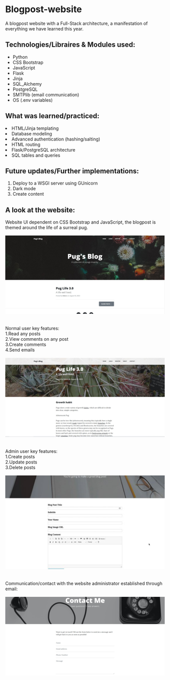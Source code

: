 # Blogpost-website
A blogpost website with a Full-Stack architecture, a manifestation of everything we have learned this year.

## Technologies/Libraires & Modules used:
<ul>
  <li>Python</li>
  <li>CSS Bootstrap</li>
  <li>JavaScript</li>
  <li>Flask</li>
  <li>Jinja</li>
  <li>SQL_Alchemy</li>
  <li>PostgreSQL</li>
  <li>SMTPlib (email communication)</li>
  <li>OS (.env variables)</li>
</ul>

## What was learned/practiced:
<li>HTML/Jinja templating</li>
<li>Database modeling</li>
<li>Advanced authentication (hashing/salting)</li>
<li>HTML routing</li>
<li>Flask/PostgreSQL architecture</li>
<li>SQL tables and queries</li>

## Future updates/Further implementations:
1. Deploy to a WSGI server using GUnicorn
2. Dark mode
3. Create content

## A look at the website:
Website UI dependent on CSS Bootstrap and JavaScript, 
the blogpost is themed around the life of a surreal pug.<br>
<br>
![](static/assets/img/index-ss.jpg)<br>
<br>
<br>
Normal user key features:<br>
1.Read any posts<br>
2.View comments on any post<br>
3.Create comments<br>
4.Send emails<br>
<br>
![](static/assets/img/post-ss.jpg)<br>
<br>
<br>
Admin user key features:<br>
1.Create posts<br>
2.Update posts<br>
3.Delete posts<br>
<br>
![](static/assets/img/make-post-ss.jpg)<br>
<br>
<br>
Communication/contact with the website administrator established through email:
<br>
<br>
![](static/assets/img/contact-ss.jpg)<br>
